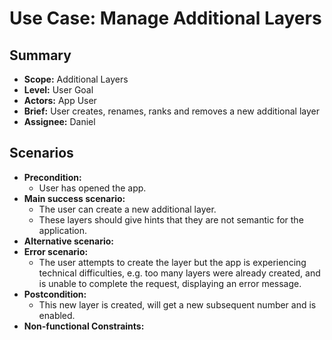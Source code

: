 # Use Case: Manage Additional Layers

## Summary

- **Scope:** Additional Layers
- **Level:** User Goal
- **Actors:** App User
- **Brief:** User creates, renames, ranks and removes a new additional layer
- **Assignee:** Daniel

## Scenarios

- **Precondition:**
  - User has opened the app.
- **Main success scenario:**
  - The user can create a new additional layer.
  - These layers should give hints that they are not semantic for the application.
- **Alternative scenario:**
- **Error scenario:**
  - The user attempts to create the layer but the app is experiencing technical difficulties, e.g. too many layers were already created, and is unable to complete the request, displaying an error message.
- **Postcondition:**
  - This new layer is created, will get a new subsequent number and is enabled.
- **Non-functional Constraints:**
